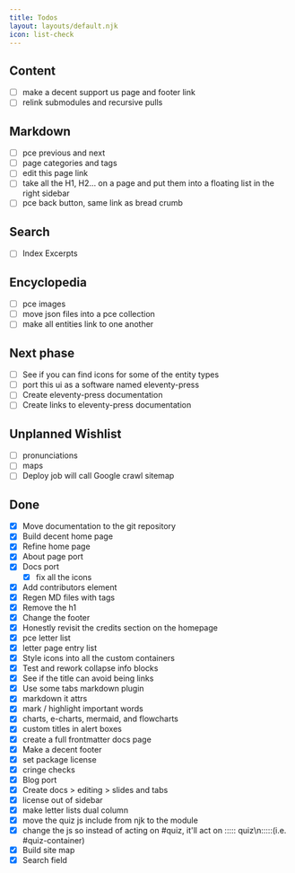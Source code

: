 ```yaml
---
title: Todos
layout: layouts/default.njk
icon: list-check
---
```


## Content
- [ ] make a decent support us page and footer link
- [ ] relink submodules and recursive pulls

## Markdown
- [ ] pce previous and next
- [ ] page categories and tags
- [ ] edit this page link
- [ ] take all the H1, H2... on a page and put them into a floating list in the right sidebar
- [ ] pce back button, same link as bread crumb

## Search
- [ ] Index Excerpts

## Encyclopedia
- [ ] pce images
- [ ] move json files into a pce collection
- [ ] make all entities link to one another

## Next phase
- [ ] See if you can find icons for some of the entity types
- [ ] port this ui as a software named eleventy-press
- [ ] Create eleventy-press documentation
- [ ] Create links to eleventy-press documentation

## Unplanned Wishlist
- [ ] pronunciations
- [ ] maps
- [ ] Deploy job will call Google crawl sitemap

## Done

- [x] Move documentation to the git repository
- [x] Build decent home page
- [x] Refine home page
- [x] About page port
- [x] Docs port
  - [x] fix all the icons
- [x] Add contributors element
- [x] Regen MD files with tags
- [x] Remove the h1
- [x] Change the footer
- [x] Honestly revisit the credits section on the homepage
- [x] pce letter list
- [x] letter page entry list
- [x] Style icons into all the custom containers
- [x] Test and rework collapse info blocks
- [x] See if the title can avoid being links
- [x] Use some tabs markdown plugin
- [x] markdown it attrs
- [x] mark / highlight important words
- [x] charts, e-charts, mermaid, and flowcharts
- [x] custom titles in alert boxes
- [x] create a full frontmatter docs page
- [x] Make a decent footer
- [x] set package license
- [x] cringe checks
- [x] Blog port
- [x] Create docs > editing > slides and tabs
- [x] license out of sidebar
- [x] make letter lists dual column
- [x] move the quiz js include from njk to the module
- [x] change the js so instead of acting on #quiz, it'll act on ::::: quiz\n:::::(i.e. #quiz-container)
- [x] Build site map
- [x] Search field